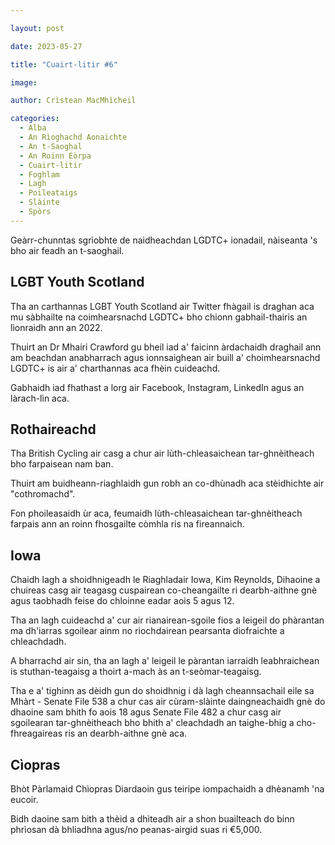 ```yaml
---

layout: post

date: 2023-05-27

title: "Cuairt-litir #6"

image: 

author: Crìstean MacMhìcheil

categories:
  - Alba
  - An Rìoghachd Aonaichte
  - An t-Saoghal
  - An Roinn Eòrpa
  - Cuairt-litir
  - Foghlam
  - Lagh
  - Poileataigs
  - Slàinte
  - Spòrs  
---
```


Geàrr-chunntas sgrìobhte de naidheachdan LGDTC+ ionadail, nàiseanta 's bho air feadh an t-saoghail.

<!-- more -->

## LGBT Youth Scotland

Tha an carthannas LGBT Youth Scotland air Twitter fhàgail is draghan aca mu sàbhailte na coimhearsnachd LGDTC+ bho chionn gabhail-thairis an lìonraidh ann an 2022.

Thuirt an Dr Mhairi Crawford gu bheil iad a' faicinn àrdachaidh draghail ann am beachdan anabharrach agus ionnsaighean air buill a' choimhearsnachd LGDTC+ is air a' charthannas aca fhèin cuideachd.

Gabhaidh iad fhathast a lorg air Facebook, Instagram, LinkedIn agus an làrach-lìn aca.

## Rothaireachd

Tha British Cycling air casg a chur air lùth-chleasaichean tar-ghnèitheach bho farpaisean nam ban.

Thuirt am buidheann-riaghlaidh gun robh an co-dhùnadh aca stèidhichte air "cothromachd".

Fon phoileasaidh ùr aca, feumaidh lùth-chleasaichean tar-ghnèitheach farpais ann an roinn fhosgailte còmhla ris na fireannaich.

## Iowa

Chaidh lagh a shoidhnigeadh le Riaghladair Iowa, Kim Reynolds, Dihaoine a chuireas casg air teagasg cuspairean co-cheangailte ri dearbh-aithne gnè agus taobhadh feise do chloinne eadar aois 5 agus 12.

Tha an lagh cuideachd a' cur air rianairean-sgoile fios a leigeil do phàrantan ma dh'iarras sgoilear  ainm no riochdairean pearsanta diofraichte a chleachdadh.

A bharrachd air sin, tha an lagh a' leigeil le pàrantan iarraidh leabhraichean is stuthan-teagaisg a thoirt a-mach às an t-seòmar-teagaisg.

Tha e a' tighinn as dèidh gun do shoidhnig i dà lagh cheannsachail eile sa Mhàrt - Senate File 538 a chur cas air cùram-slàinte daingneachaidh gnè do dhaoine sam bhith fo aois 18 agus Senate File 482 a chur casg air sgoilearan tar-ghnèitheach bho bhith a' cleachdadh an taighe-bhig a cho-fhreagaireas ris an dearbh-aithne gnè aca.

## Cìopras

Bhòt Pàrlamaid Chìopras Diardaoin gus teiripe iompachaidh a dhèanamh 'na eucoir.

Bidh daoine sam bith a thèid a dhìteadh air a shon buailteach do binn phrìosan dà bhliadhna agus/no peanas-airgid suas ri €5,000.